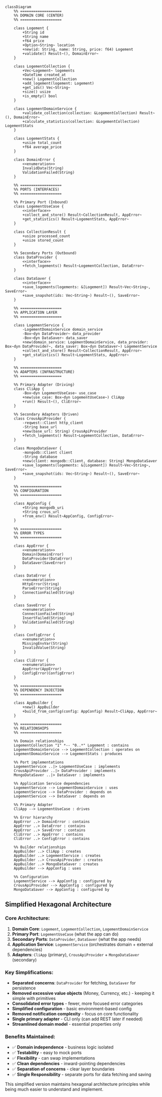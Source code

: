 ```mermaid
classDiagram
    %% ===================
    %% DOMAIN CORE (CENTER)
    %% ===================
    
    class Logement {
        +String id
        +String name
        +f64 price
        +Option~String~ location
        +new(id: String, name: String, price: f64) Logement
        +validate() Result~(), DomainError~
    }

    class LogementCollection {
        +Vec~Logement~ logements
        +DateTime created_at
        +new() LogementCollection
        +add_logement(logement: Logement)
        +get_ids() Vec~String~
        +size() usize
        +is_empty() bool
    }

    class LogementDomainService {
        +validate_collection(collection: &LogementCollection) Result~(), DomainError~
        +calculate_statistics(collection: &LogementCollection) LogementStats
    }

    class LogementStats {
        +usize total_count
        +f64 average_price
    }

    class DomainError {
        <<enumeration>>
        InvalidData(String)
        ValidationFailed(String)
    }

    %% ===================
    %% PORTS (INTERFACES)
    %% ===================
    
    %% Primary Port (Inbound)
    class LogementUseCase {
        <<interface>>
        +collect_and_store() Result~CollectionResult, AppError~
        +get_statistics() Result~LogementStats, AppError~
    }

    class CollectionResult {
        +usize processed_count
        +usize stored_count
    }

    %% Secondary Ports (Outbound)
    class DataProvider {
        <<interface>>
        +fetch_logements() Result~LogementCollection, DataError~
    }

    class DataSaver {
        <<interface>>
        +save_logements(logements: &[Logement]) Result~Vec~String~, SaveError~
        +save_snapshot(ids: Vec~String~) Result~(), SaveError~
    }

    %% ===================
    %% APPLICATION LAYER
    %% ===================
    
    class LogementService {
        -LogementDomainService domain_service
        -Box~dyn DataProvider~ data_provider
        -Box~dyn DataSaver~ data_saver
        +new(domain_service: LogementDomainService, data_provider: Box~dyn DataProvider~, data_saver: Box~dyn DataSaver~) LogementService
        +collect_and_store() Result~CollectionResult, AppError~
        +get_statistics() Result~LogementStats, AppError~
    }

    %% ===================
    %% ADAPTERS (INFRASTRUCTURE)
    %% ===================
    
    %% Primary Adapter (Driving)
    class CliApp {
        -Box~dyn LogementUseCase~ use_case
        +new(use_case: Box~dyn LogementUseCase~) CliApp
        +run() Result~(), CliError~
    }

    %% Secondary Adapters (Driven)
    class CrousApiProvider {
        -reqwest::Client http_client
        -String base_url
        +new(base_url: String) CrousApiProvider
        +fetch_logements() Result~LogementCollection, DataError~
    }

    class MongoDataSaver {
        -mongodb::Client client
        -String database
        +new(client: mongodb::Client, database: String) MongoDataSaver
        +save_logements(logements: &[Logement]) Result~Vec~String~, SaveError~
        +save_snapshot(ids: Vec~String~) Result~(), SaveError~
    }

    %% ===================
    %% CONFIGURATION
    %% ===================
    
    class AppConfig {
        +String mongodb_uri
        +String crous_url
        +from_env() Result~AppConfig, ConfigError~
    }

    %% ===================
    %% ERROR TYPES
    %% ===================
    
    class AppError {
        <<enumeration>>
        Domain(DomainError)
        DataProvider(DataError)
        DataSaver(SaveError)
    }

    class DataError {
        <<enumeration>>
        HttpError(String)
        ParseError(String)
        ConnectionFailed(String)
    }

    class SaveError {
        <<enumeration>>
        ConnectionFailed(String)
        InsertFailed(String)
        ValidationFailed(String)
    }

    class ConfigError {
        <<enumeration>>
        MissingEnvVar(String)
        InvalidValue(String)
    }

    class CliError {
        <<enumeration>>
        AppError(AppError)
        ConfigError(ConfigError)
    }

    %% ===================
    %% DEPENDENCY INJECTION
    %% ===================
    
    class AppBuilder {
        +new() AppBuilder
        +build_from_config(config: AppConfig) Result~CliApp, AppError~
    }

    %% ===================
    %% RELATIONSHIPS
    %% ===================
    
    %% Domain relationships
    LogementCollection "1" *-- "0..*" Logement : contains
    LogementDomainService --> LogementCollection : operates on
    LogementDomainService --> LogementStats : produces

    %% Port implementations
    LogementService ..|> LogementUseCase : implements
    CrousApiProvider ..|> DataProvider : implements
    MongoDataSaver ..|> DataSaver : implements

    %% Application Service dependencies
    LogementService --> LogementDomainService : uses
    LogementService --> DataProvider : depends on
    LogementService --> DataSaver : depends on

    %% Primary Adapter
    CliApp --> LogementUseCase : drives

    %% Error hierarchy
    AppError ..> DomainError : contains
    AppError ..> DataError : contains
    AppError ..> SaveError : contains
    CliError ..> AppError : contains
    CliError ..> ConfigError : contains

    %% Builder relationships
    AppBuilder ..> CliApp : creates
    AppBuilder ..> LogementService : creates
    AppBuilder ..> CrousApiProvider : creates
    AppBuilder ..> MongoDataSaver : creates
    AppBuilder --> AppConfig : uses

    %% Configuration
    LogementService --> AppConfig : configured by
    CrousApiProvider --> AppConfig : configured by
    MongoDataSaver --> AppConfig : configured by
```

## Simplified Hexagonal Architecture

### Core Architecture:

1. **Domain Core**: `Logement`, `LogementCollection`, `LogementDomainService`
2. **Primary Port**: `LogementUseCase` (what the app can do)
3. **Secondary Ports**: `DataProvider`, `DataSaver` (what the app needs)
4. **Application Service**: `LogementService` (orchestrates domain + external dependencies)
5. **Adapters**: `CliApp` (primary), `CrousApiProvider` + `MongoDataSaver` (secondary)

### Key Simplifications:

- **Separated concerns**: `DataProvider` for fetching, `DataSaver` for persistence
- **Removed excessive value objects** (Money, Currency, etc.) - keeping it simple with primitives
- **Consolidated error types** - fewer, more focused error categories
- **Simplified configuration** - basic environment-based config
- **Removed notification complexity** - focus on core functionality
- **Single primary adapter** - CLI only (can add REST later if needed)
- **Streamlined domain model** - essential properties only

### Benefits Maintained:

- ✅ **Domain independence** - business logic isolated
- ✅ **Testability** - easy to mock ports
- ✅ **Flexibility** - can swap implementations
- ✅ **Clean dependencies** - inward-pointing dependencies
- ✅ **Separation of concerns** - clear layer boundaries
- ✅ **Single Responsibility** - separate ports for data fetching and saving

This simplified version maintains hexagonal architecture principles while being much easier to understand and implement.
